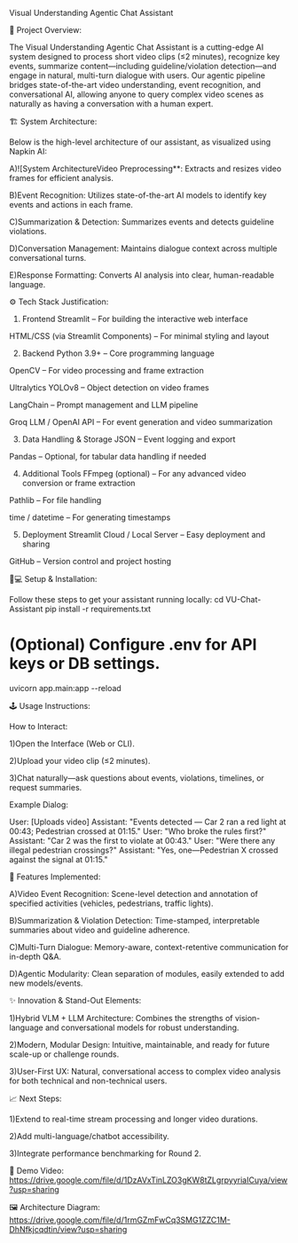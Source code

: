 Visual Understanding Agentic Chat Assistant

🚀 Project Overview:

The Visual Understanding Agentic Chat Assistant is a cutting-edge AI system designed to process short video clips (≤2 minutes), recognize key events, summarize content—including guideline/violation detection—and engage in natural, multi-turn dialogue with users. Our agentic pipeline bridges state-of-the-art video understanding, event recognition, and conversational AI, allowing anyone to query complex video scenes as naturally as having a conversation with a human expert.


🏗️ System Architecture:

Below is the high-level architecture of our assistant, as visualized using Napkin AI:

A)![System ArchitectureVideo Preprocessing**: Extracts and resizes video frames for efficient analysis.

B)Event Recognition: Utilizes state-of-the-art AI models to identify key events and actions in each frame.

C)Summarization & Detection: Summarizes events and detects guideline violations.

D)Conversation Management: Maintains dialogue context across multiple conversational turns.

E)Response Formatting: Converts AI analysis into clear, human-readable language.


⚙️ Tech Stack Justification:

1. Frontend
Streamlit – For building the interactive web interface

HTML/CSS (via Streamlit Components) – For minimal styling and layout

2. Backend
Python 3.9+ – Core programming language

OpenCV – For video processing and frame extraction

Ultralytics YOLOv8 – Object detection on video frames

LangChain – Prompt management and LLM pipeline

Groq LLM / OpenAI API – For event generation and video summarization

3. Data Handling & Storage
JSON – Event logging and export

Pandas – Optional, for tabular data handling if needed

4. Additional Tools
FFmpeg (optional) – For any advanced video conversion or frame extraction

Pathlib – For file handling

time / datetime – For generating timestamps

5. Deployment
Streamlit Cloud / Local Server – Easy deployment and sharing

GitHub – Version control and project hosting


🧑💻 Setup & Installation:

Follow these steps to get your assistant running locally:
cd VU-Chat-Assistant
pip install -r requirements.txt
# (Optional) Configure .env for API keys or DB settings.
uvicorn app.main:app --reload

🕹️ Usage Instructions:

How to Interact:

1)Open the Interface (Web or CLI).

2)Upload your video clip (≤2 minutes).

3)Chat naturally—ask questions about events, violations, timelines, or request summaries.

Example Dialog:

User: [Uploads video]
Assistant: "Events detected — Car 2 ran a red light at 00:43; Pedestrian crossed at 01:15."
User: "Who broke the rules first?"
Assistant: "Car 2 was the first to violate at 00:43."
User: "Were there any illegal pedestrian crossings?"
Assistant: "Yes, one—Pedestrian X crossed against the signal at 01:15."


📝 Features Implemented:

A)Video Event Recognition: Scene-level detection and annotation of specified activities (vehicles, pedestrians, traffic lights).

B)Summarization & Violation Detection: Time-stamped, interpretable summaries about video and guideline adherence.

C)Multi-Turn Dialogue: Memory-aware, context-retentive communication for in-depth Q&A.

D)Agentic Modularity: Clean separation of modules, easily extended to add new models/events.


✨ Innovation & Stand-Out Elements:

1)Hybrid VLM + LLM Architecture: Combines the strengths of vision-language and conversational models for robust understanding.

2)Modern, Modular Design: Intuitive, maintainable, and ready for future scale-up or challenge rounds.

3)User-First UX: Natural, conversational access to complex video analysis for both technical and non-technical users.

📈 Next Steps:

1)Extend to real-time stream processing and longer video durations.

2)Add multi-language/chatbot accessibility.

3)Integrate performance benchmarking for Round 2.

🎥 Demo Video: https://drive.google.com/file/d/1DzAVxTinLZO3gKW8tZLgrpyyriaICuya/view?usp=sharing

🖼️ Architecture Diagram: https://drive.google.com/file/d/1rmGZmFwCq3SMG1ZZC1M-DhNfkjcqdtin/view?usp=sharing




